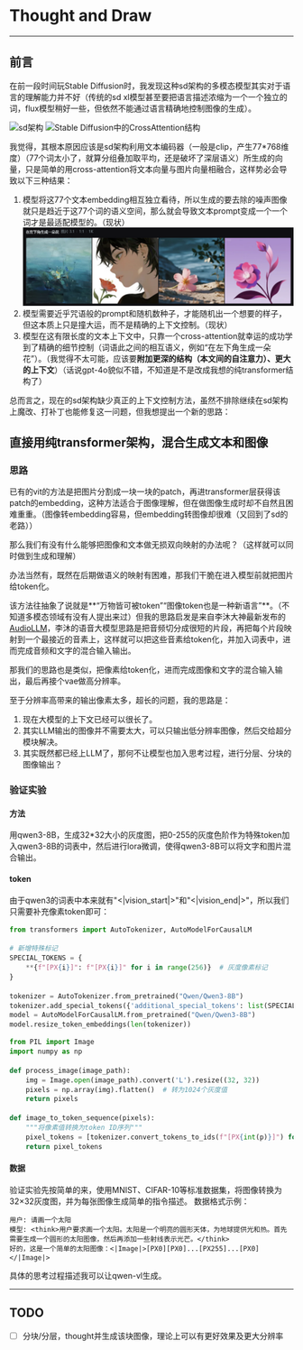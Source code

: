 # Thought and Draw
---------------------
## 前言
在前一段时间玩Stable Diffusion时，我发现这种sd架构的多模态模型其实对于语言的理解能力并不好（传统的sd xl模型甚至要把语言描述浓缩为一个一个独立的词，flux模型稍好一些，但依然不能通过语言精确地控制图像的生成）。

![sd架构](https://i-blog.csdnimg.cn/blog_migrate/3c06a151a42ee33e1e7f94bcd0ef051a.png#pic_center)
![Stable Diffusion中的CrossAttention结构](https://picx.zhimg.com/v2-4073d371ab72a7b1cc855a1c149b1d73_r.jpg)

我觉得，其根本原因应该是sd架构利用文本编码器（一般是clip，产生77*768维度）（77个词太小了，就算分组叠加取平均，还是破坏了深层语义）所生成的向量，只是简单的用cross-attention将文本向量与图片向量相融合，这样势必会导致以下三种结果：

1. 模型将这77个文本embedding相互独立看待，所以生成的要去除的噪声图像就只是趋近于这77个词的语义空间，那么就会导致文本prompt变成一个一个词才是最适配模型的。（现状）
![在左下角生成一朵花](./readme_pic/在左下角生成一朵花.png)
2. 模型需要近乎咒语般的prompt和随机数种子，才能随机出一个想要的样子，但这本质上只是撞大运，而不是精确的上下文控制。（现状）
3. 模型在这有限长度的文本上下文中，只靠一个cross-attention就幸运的成功学到了精确的细节控制（词语此之间的相互语义，例如“在左下角生成一朵花”）。（我觉得不太可能，应该要**附加更深的结构（本文间的自注意力）、更大的上下文**）（话说gpt-4o貌似不错，不知道是不是改成我想的纯transformer结构了）

总而言之，现在的sd架构缺少真正的上下文控制方法，虽然不排除继续在sd架构上魔改、打补丁也能修复这一问题，但我想提出一个新的思路：

## 直接用纯transformer架构，混合生成文本和图像
### 思路
已有的vit的方法是把图片分割成一块一块的patch，再进transformer层获得该patch的embedding，这种方法适合于图像理解，但在做图像生成时却不自然且困难重重。（图像转embedding容易，但embedding转图像却很难（又回到了sd的老路））

那么我们有没有什么能够把图像和文本做无损双向映射的办法呢？（这样就可以同时做到生成和理解）

办法当然有，既然在后期做语义的映射有困难，那我们干脆在进入模型前就把图片给token化。

该方法往抽象了说就是**“万物皆可被token”“图像token也是一种新语言”**。（不知道多模态领域有没有人提出来过）但我的思路启发是来自李沐大神最新发布的[AudioLLM](https://github.com/boson-ai/higgs-audio)，李沐的语音大模型思路是把音频切分成很短的片段，再把每个片段映射到一个最接近的音素上，这样就可以把这些音素给token化，并加入词表中，进而完成音频和文字的混合输入输出。

那我们的思路也是类似，把像素给token化，进而完成图像和文字的混合输入输出，最后再接个vae做高分辨率。

至于分辨率高带来的输出像素太多，超长的问题，我的思路是：
1. 现在大模型的上下文已经可以很长了。
2. 其实LLM输出的图像并不需要太大，可以只输出低分辨率图像，然后交给超分模块解决。
3. 其实既然都已经上LLM了，那何不让模型也加入思考过程，进行分层、分块的图像输出？

### 验证实验
#### 方法
用qwen3-8B，生成32*32大小的灰度图，把0-255的灰度色阶作为特殊token加入qwen3-8B的词表中，然后进行lora微调，使得qwen3-8B可以将文字和图片混合输出。

#### token
由于qwen3的词表中本来就有"<|vision_start|>"和"<|vision_end|>"，所以我们只需要补充像素token即可：
```python
from transformers import AutoTokenizer, AutoModelForCausalLM

# 新增特殊标记
SPECIAL_TOKENS = {
    **{f"[PX{i}]": f"[PX{i}]" for i in range(256)}  # 灰度像素标记
}

tokenizer = AutoTokenizer.from_pretrained("Qwen/Qwen3-8B")
tokenizer.add_special_tokens({'additional_special_tokens': list(SPECIAL_TOKENS.values())})
model = AutoModelForCausalLM.from_pretrained("Qwen/Qwen3-8B")
model.resize_token_embeddings(len(tokenizer))
```

```python
from PIL import Image
import numpy as np

def process_image(image_path):
    img = Image.open(image_path).convert('L').resize((32, 32))
    pixels = np.array(img).flatten()  # 转为1024个灰度值
    return pixels

def image_to_token_sequence(pixels):
    """将像素值转换为token ID序列"""
    pixel_tokens = [tokenizer.convert_tokens_to_ids(f"[PX{int(p)}]") for p in pixels]
    return pixel_tokens
```

#### 数据
验证实验先按简单的来，使用MNIST、CIFAR-10等标准数据集，将图像转换为32×32灰度图，并为每张图像生成简单的指令描述。
数据格式示例：
```text
用户: 请画一个太阳
模型: <think>用户要求画一个太阳。太阳是一个明亮的圆形天体，为地球提供光和热。首先需要生成一个圆形的太阳图像，然后再添加一些射线表示光芒。</think>
好的，这是一个简单的太阳图像：<|Image|>[PX0][PX0]...[PX255]...[PX0]</|Image|>
```
具体的思考过程描述我可以让qwen-vl生成。

---------------------

## TODO

- [ ] 分块/分层，thought并生成该块图像，理论上可以有更好效果及更大分辨率
